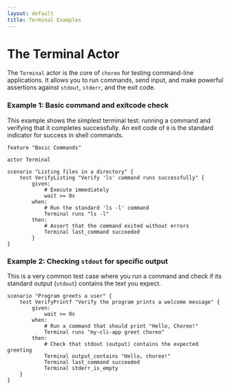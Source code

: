 ```yaml
---
layout: default
title: Terminal Examples
---
```


# The Terminal Actor

The `Terminal` actor is the core of `choreo` for testing command-line applications. It allows you to run commands, send
input, and make powerful assertions against `stdout`, `stderr`, and the exit code.

### Example 1: Basic command and exitcode check

This example shows the simplest terminal test: running a command and verifying that it completes successfully. An exit
code of `0` is the standard indicator for success in shell commands.

```choreo
feature "Basic Commands"

actor Terminal

scenario "Listing files in a directory" {
    test VerifyListing "Verify 'ls' command runs successfully" {
        given:
            # Execute immediately
            wait >= 0s
        when:
            # Run the standard 'ls -l' command
            Terminal runs "ls -l"
        then:
            # Assert that the command exited without errors
            Terminal last_command succeeded
        }
}
```

### Example 2: Checking `stdout` for specific output

This is a very common test case where you run a command and check if its standard output (`stdout`) contains the text
you expect.

```choreo
scenario "Program greets a user" {
    test VerifyPrintf "Verify the program prints a welcome message" {
        given:
            wait >= 0s
        when:
            # Run a command that should print "Hello, Choreo!"
            Terminal runs "my-cli-app greet choreo"
        then:
            # Check that stdout (output) contains the expected greeting
            Terminal output_contains "Hello, choreo!"
            Terminal last_command succeeded
            Terminal stderr_is_empty
    }
}
```